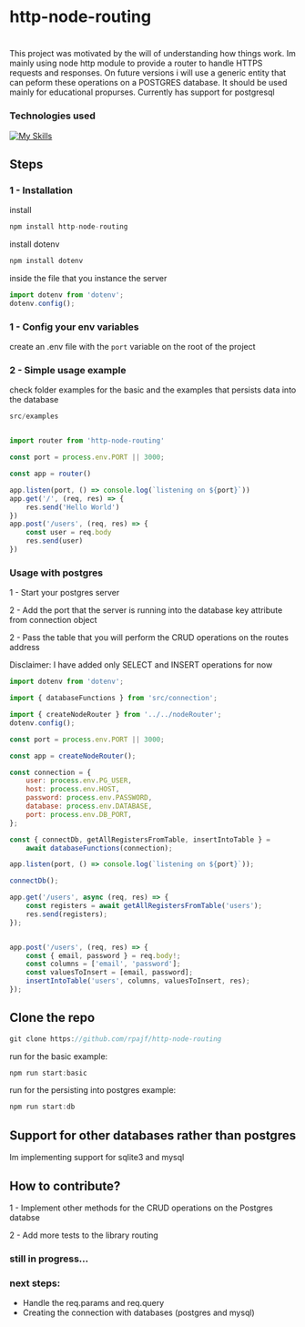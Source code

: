 # http-node-routing
# 
This project was motivated by the will of understanding how things work. Im mainly using node http module to provide a router to handle HTTPS requests and responses. On future versions i will use  a generic entity that can peform these operations on a POSTGRES database. It should be used mainly for educational propurses. Currently has support for postgresql
### Technologies used
[![My Skills](https://skillicons.dev/icons?i=typescript,nodejs,vscode&theme=dark)](https://skillicons.dev)

## Steps
### 1 - Installation
install 
```javascript
npm install http-node-routing
```
install dotenv
```javascript
npm install dotenv
```
inside the file that you instance the server
```javascript
import dotenv from 'dotenv';
dotenv.config();
```

### 1 - Config your env variables

create an .env file with the `port` variable on the root of the project

### 2 - Simple usage example
check folder examples for the basic and the examples that persists data into the database
```javascript
src/examples
```
```javascript

import router from 'http-node-routing'

const port = process.env.PORT || 3000;

const app = router()

app.listen(port, () => console.log(`listening on ${port}`))
app.get('/', (req, res) => {
	res.send('Hello World')
})
app.post('/users', (req, res) => {
	const user = req.body
	res.send(user)
})

```
### Usage with postgres
1 - Start your postgres server

2 - Add the port that the server is running into the database key attribute from
connection object

2 - Pass the table that you will perform the CRUD operations on the routes address

Disclaimer: I have added only SELECT and INSERT operations for now

```javascript
import dotenv from 'dotenv';

import { databaseFunctions } from 'src/connection';

import { createNodeRouter } from '../../nodeRouter';
dotenv.config();

const port = process.env.PORT || 3000;

const app = createNodeRouter();

const connection = {
	user: process.env.PG_USER,
	host: process.env.HOST,
	password: process.env.PASSWORD,
	database: process.env.DATABASE,
	port: process.env.DB_PORT,
};

const { connectDb, getAllRegistersFromTable, insertIntoTable } =
	await databaseFunctions(connection);

app.listen(port, () => console.log(`listening on ${port}`));

connectDb();

app.get('/users', async (req, res) => {
	const registers = await getAllRegistersFromTable('users');
	res.send(registers);
});


app.post('/users', (req, res) => {
	const { email, password } = req.body!;
	const columns = ['email', 'password'];
	const valuesToInsert = [email, password];
	insertIntoTable('users', columns, valuesToInsert, res);
});
```
## Clone the repo
```javascript
git clone https://github.com/rpajf/http-node-routing
```
run for the basic example:
```javascript
npm run start:basic
```

run for the persisting into postgres example:
```javascript
npm run start:db
```
## Support for other databases rather than postgres
Im implementing support for sqlite3 and mysql
## How to contribute? 
1 - Implement other methods for the CRUD operations on the Postgres databse

2 - Add more tests to the library routing

### still in progress...

### next steps: 
- Handle the req.params and req.query 
- Creating the connection with databases (postgres and mysql)


